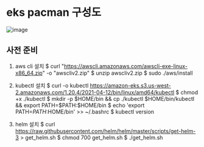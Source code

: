 # eks pacman 구성도
![image](https://user-images.githubusercontent.com/69024896/138207893-e649c5f4-205a-414d-a347-5c8a61d82747.png)

## 사전 준비

1. aws cli 설치
  $ curl "https://awscli.amazonaws.com/awscli-exe-linux-x86_64.zip" -o "awscliv2.zip"
  $ unzip awscliv2.zip
  $ sudo ./aws/install

2. kubectl 설치
  $ curl -o kubectl https://amazon-eks.s3.us-west-2.amazonaws.com/1.20.4/2021-04-12/bin/linux/amd64/kubectl
  $ chmod +x ./kubectl
  $ mkdir -p $HOME/bin && cp ./kubectl $HOME/bin/kubectl && export PATH=$PATH:$HOME/bin
  $ echo 'export PATH=$PATH:$HOME/bin' >> ~/.bashrc
  $ kubectl version

3. helm 설치
  $ curl https://raw.githubusercontent.com/helm/helm/master/scripts/get-helm-3 > get_helm.sh
  $ chmod 700 get_helm.sh
  $ ./get_helm.sh
